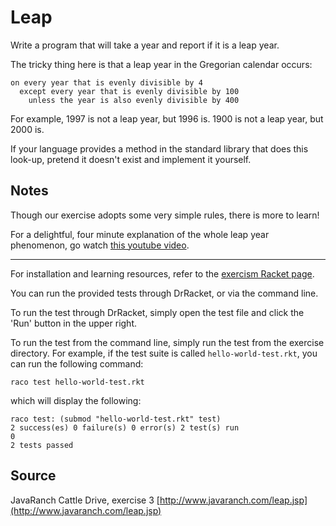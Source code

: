# Leap

Write a program that will take a year and report if it is a leap year.

The tricky thing here is that a leap year in the Gregorian calendar occurs:

```plain
on every year that is evenly divisible by 4
  except every year that is evenly divisible by 100
    unless the year is also evenly divisible by 400
```

For example, 1997 is not a leap year, but 1996 is.  1900 is not a leap
year, but 2000 is.

If your language provides a method in the standard library that does
this look-up, pretend it doesn't exist and implement it yourself.

## Notes

Though our exercise adopts some very simple rules, there is more to
learn!

For a delightful, four minute explanation of the whole leap year
phenomenon, go watch [this youtube video][video].

[video]: http://www.youtube.com/watch?v=xX96xng7sAE

* * * *

For installation and learning resources, refer to the
[exercism Racket page](http://exercism.io/languages/racket).

You can run the provided tests through DrRacket, or via the command line.

To run the test through DrRacket, simply open the test file and click the 'Run' button in the upper right.

To run the test from the command line, simply run the test from the exercise directory. For example, if the test suite is called `hello-world-test.rkt`, you can run the following command:

```
raco test hello-world-test.rkt
```

which will display the following:

```
raco test: (submod "hello-world-test.rkt" test)
2 success(es) 0 failure(s) 0 error(s) 2 test(s) run
0
2 tests passed
```

## Source

JavaRanch Cattle Drive, exercise 3 [http://www.javaranch.com/leap.jsp](http://www.javaranch.com/leap.jsp)
